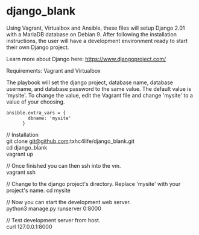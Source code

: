 # django_blank
Using Vagrant, Virtualbox and Ansible, these files will setup Django 2.01 with a MariaDB database on Debian 9. After following the installation instructions, the user will have a development environment ready to start their own Django project.

Learn more about Django here: https://www.djangoproject.com/

Requirements: Vagrant and Virtualbox

The playbook will set the django project, database name, database username, and database password to the same value. The default value is 'mysite'. To change the value, edit the Vagrant file and change 'mysite' to a value of your choosing.   

```
ansible.extra_vars = {  
        dbname: 'mysite'  
      }
```

// Installation  
git clone git@github.com:txhc4life/django_blank.git  
cd django_blank  
vagrant up  

// Once finished you can then ssh into the vm.   
vagrant ssh   

// Change to the django project's directory. Replace 'mysite' with your project's name.
cd mysite  

// Now you can start the development web server.  
python3 manage.py runserver 0:8000    

// Test development server from host.  
curl 127.0.0.1:8000  
